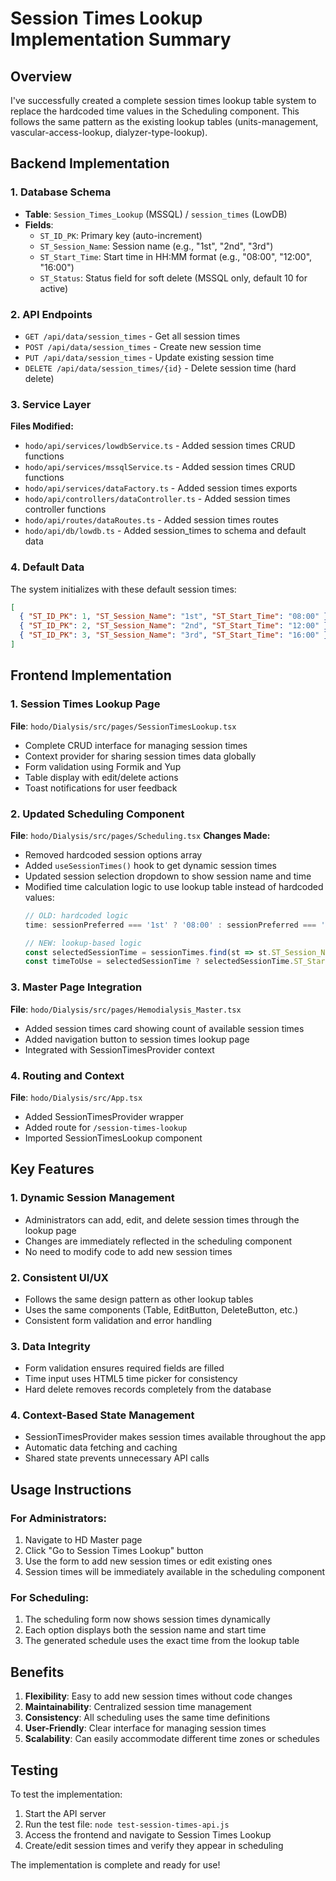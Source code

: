 # Session Times Lookup Implementation Summary

## Overview
I've successfully created a complete session times lookup table system to replace the hardcoded time values in the Scheduling component. This follows the same pattern as the existing lookup tables (units-management, vascular-access-lookup, dialyzer-type-lookup).

## Backend Implementation

### 1. Database Schema
- **Table**: `Session_Times_Lookup` (MSSQL) / `session_times` (LowDB)
- **Fields**:
  - `ST_ID_PK`: Primary key (auto-increment)
  - `ST_Session_Name`: Session name (e.g., "1st", "2nd", "3rd")
  - `ST_Start_Time`: Start time in HH:MM format (e.g., "08:00", "12:00", "16:00")
  - `ST_Status`: Status field for soft delete (MSSQL only, default 10 for active)

### 2. API Endpoints
- `GET /api/data/session_times` - Get all session times
- `POST /api/data/session_times` - Create new session time
- `PUT /api/data/session_times` - Update existing session time
- `DELETE /api/data/session_times/{id}` - Delete session time (hard delete)

### 3. Service Layer
**Files Modified:**
- `hodo/api/services/lowdbService.ts` - Added session times CRUD functions
- `hodo/api/services/mssqlService.ts` - Added session times CRUD functions
- `hodo/api/services/dataFactory.ts` - Added session times exports
- `hodo/api/controllers/dataController.ts` - Added session times controller functions
- `hodo/api/routes/dataRoutes.ts` - Added session times routes
- `hodo/api/db/lowdb.ts` - Added session_times to schema and default data

### 4. Default Data
The system initializes with these default session times:
```json
[
  { "ST_ID_PK": 1, "ST_Session_Name": "1st", "ST_Start_Time": "08:00" },
  { "ST_ID_PK": 2, "ST_Session_Name": "2nd", "ST_Start_Time": "12:00" },
  { "ST_ID_PK": 3, "ST_Session_Name": "3rd", "ST_Start_Time": "16:00" }
]
```

## Frontend Implementation

### 1. Session Times Lookup Page
**File**: `hodo/Dialysis/src/pages/SessionTimesLookup.tsx`
- Complete CRUD interface for managing session times
- Context provider for sharing session times data globally
- Form validation using Formik and Yup
- Table display with edit/delete actions
- Toast notifications for user feedback

### 2. Updated Scheduling Component
**File**: `hodo/Dialysis/src/pages/Scheduling.tsx`
**Changes Made:**
- Removed hardcoded session options array
- Added `useSessionTimes()` hook to get dynamic session times
- Updated session selection dropdown to show session name and time
- Modified time calculation logic to use lookup table instead of hardcoded values:
  ```typescript
  // OLD: hardcoded logic
  time: sessionPreferred === '1st' ? '08:00' : sessionPreferred === '2nd' ? '12:00' : '16:00'
  
  // NEW: lookup-based logic
  const selectedSessionTime = sessionTimes.find(st => st.ST_Session_Name === sessionPreferred);
  const timeToUse = selectedSessionTime ? selectedSessionTime.ST_Start_Time : '08:00';
  ```

### 3. Master Page Integration
**File**: `hodo/Dialysis/src/pages/Hemodialysis_Master.tsx`
- Added session times card showing count of available session times
- Added navigation button to session times lookup page
- Integrated with SessionTimesProvider context

### 4. Routing and Context
**File**: `hodo/Dialysis/src/App.tsx`
- Added SessionTimesProvider wrapper
- Added route for `/session-times-lookup`
- Imported SessionTimesLookup component

## Key Features

### 1. Dynamic Session Management
- Administrators can add, edit, and delete session times through the lookup page
- Changes are immediately reflected in the scheduling component
- No need to modify code to add new session times

### 2. Consistent UI/UX
- Follows the same design pattern as other lookup tables
- Uses the same components (Table, EditButton, DeleteButton, etc.)
- Consistent form validation and error handling

### 3. Data Integrity
- Form validation ensures required fields are filled
- Time input uses HTML5 time picker for consistency
- Hard delete removes records completely from the database

### 4. Context-Based State Management
- SessionTimesProvider makes session times available throughout the app
- Automatic data fetching and caching
- Shared state prevents unnecessary API calls

## Usage Instructions

### For Administrators:
1. Navigate to HD Master page
2. Click "Go to Session Times Lookup" button
3. Use the form to add new session times or edit existing ones
4. Session times will be immediately available in the scheduling component

### For Scheduling:
1. The scheduling form now shows session times dynamically
2. Each option displays both the session name and start time
3. The generated schedule uses the exact time from the lookup table

## Benefits

1. **Flexibility**: Easy to add new session times without code changes
2. **Maintainability**: Centralized session time management
3. **Consistency**: All scheduling uses the same time definitions
4. **User-Friendly**: Clear interface for managing session times
5. **Scalability**: Can easily accommodate different time zones or schedules

## Testing

To test the implementation:
1. Start the API server
2. Run the test file: `node test-session-times-api.js`
3. Access the frontend and navigate to Session Times Lookup
4. Create/edit session times and verify they appear in scheduling

The implementation is complete and ready for use!